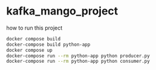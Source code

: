 # kafka_mango_project

how to run this project 
 ```bash
docker compose build
docker-compose build python-app
docker compose up
docker-compose run --rm python-app python producer.py
docker-compose run --rm python-app python consumer.py
```
